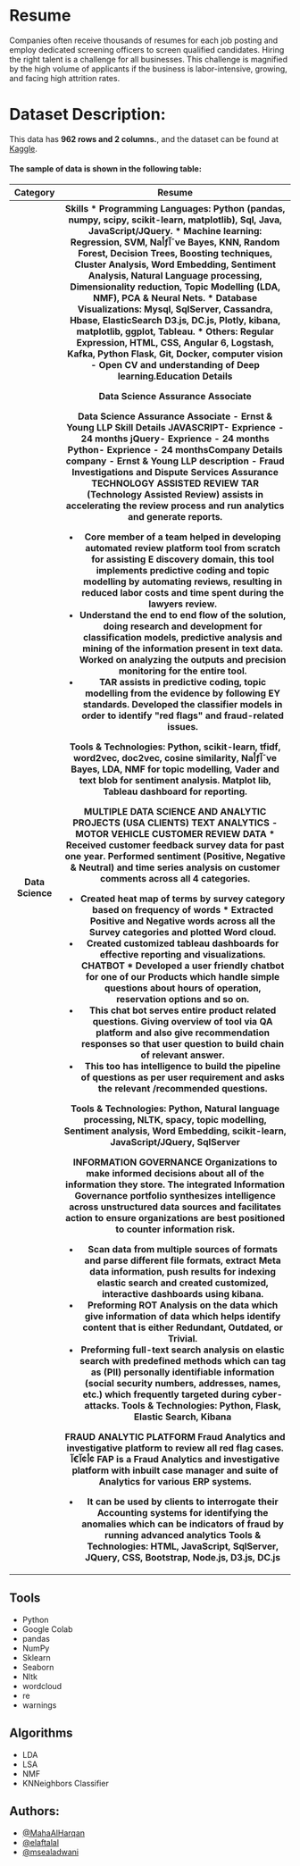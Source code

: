 
# Resume
Companies often receive thousands of
resumes for each job posting and
employ dedicated screening officers
to screen qualified candidates.
Hiring the right talent is a
challenge for all businesses. This
challenge is magnified by the high
volume of applicants if the business
is labor-intensive, growing, and
facing high attrition rates.

# Dataset Description:
This data has **962 rows and 2 columns.**, and the dataset can be found at [Kaggle](https://www.kaggle.com/gauravduttakiit/resume-dataset/code?datasetId=1177531&sortBy=voteCount).



#### The sample of data is shown in the following table:

<table width="100%">
 <tr>
  <th>Category</th><th>Resume</th>
 </tr>
 <tr>
  <th>Data Science</th><th>Skills * Programming Languages: Python (pandas, numpy, scipy, scikit-learn, matplotlib), Sql, Java, JavaScript/JQuery. * Machine learning: Regression, SVM, Naأƒآ¯ve Bayes, KNN, Random Forest, Decision Trees, Boosting techniques, Cluster Analysis, Word Embedding, Sentiment Analysis, Natural Language processing, Dimensionality reduction, Topic Modelling (LDA, NMF), PCA & Neural Nets. * Database Visualizations: Mysql, SqlServer, Cassandra, Hbase, ElasticSearch D3.js, DC.js, Plotly, kibana, matplotlib, ggplot, Tableau. * Others: Regular Expression, HTML, CSS, Angular 6, Logstash, Kafka, Python Flask, Git, Docker, computer vision - Open CV and understanding of Deep learning.Education Details 

Data Science Assurance Associate 

Data Science Assurance Associate - Ernst & Young LLP
Skill Details 
JAVASCRIPT- Exprience - 24 months
jQuery- Exprience - 24 months
Python- Exprience - 24 monthsCompany Details 
company - Ernst & Young LLP
description - Fraud Investigations and Dispute Services   Assurance
TECHNOLOGY ASSISTED REVIEW
TAR (Technology Assisted Review) assists in accelerating the review process and run analytics and generate reports.
* Core member of a team helped in developing automated review platform tool from scratch for assisting E discovery domain, this tool implements predictive coding and topic modelling by automating reviews, resulting in reduced labor costs and time spent during the lawyers review.
* Understand the end to end flow of the solution, doing research and development for classification models, predictive analysis and mining of the information present in text data. Worked on analyzing the outputs and precision monitoring for the entire tool.
* TAR assists in predictive coding, topic modelling from the evidence by following EY standards. Developed the classifier models in order to identify "red flags" and fraud-related issues.

Tools & Technologies: Python, scikit-learn, tfidf, word2vec, doc2vec, cosine similarity, Naأƒآ¯ve Bayes, LDA, NMF for topic modelling, Vader and text blob for sentiment analysis. Matplot lib, Tableau dashboard for reporting.

MULTIPLE DATA SCIENCE AND ANALYTIC PROJECTS (USA CLIENTS)
TEXT ANALYTICS - MOTOR VEHICLE CUSTOMER REVIEW DATA * Received customer feedback survey data for past one year. Performed sentiment (Positive, Negative & Neutral) and time series analysis on customer comments across all 4 categories.
* Created heat map of terms by survey category based on frequency of words * Extracted Positive and Negative words across all the Survey categories and plotted Word cloud.
* Created customized tableau dashboards for effective reporting and visualizations.
CHATBOT * Developed a user friendly chatbot for one of our Products which handle simple questions about hours of operation, reservation options and so on.
* This chat bot serves entire product related questions. Giving overview of tool via QA platform and also give recommendation responses so that user question to build chain of relevant answer.
* This too has intelligence to build the pipeline of questions as per user requirement and asks the relevant /recommended questions.

Tools & Technologies: Python, Natural language processing, NLTK, spacy, topic modelling, Sentiment analysis, Word Embedding, scikit-learn, JavaScript/JQuery, SqlServer

INFORMATION GOVERNANCE
Organizations to make informed decisions about all of the information they store. The integrated Information Governance portfolio synthesizes intelligence across unstructured data sources and facilitates action to ensure organizations are best positioned to counter information risk.
* Scan data from multiple sources of formats and parse different file formats, extract Meta data information, push results for indexing elastic search and created customized, interactive dashboards using kibana.
* Preforming ROT Analysis on the data which give information of data which helps identify content that is either Redundant, Outdated, or Trivial.
* Preforming full-text search analysis on elastic search with predefined methods which can tag as (PII) personally identifiable information (social security numbers, addresses, names, etc.) which frequently targeted during cyber-attacks.
Tools & Technologies: Python, Flask, Elastic Search, Kibana

FRAUD ANALYTIC PLATFORM
Fraud Analytics and investigative platform to review all red flag cases.
أ¢آ€آ¢ FAP is a Fraud Analytics and investigative platform with inbuilt case manager and suite of Analytics for various ERP systems.
* It can be used by clients to interrogate their Accounting systems for identifying the anomalies which can be indicators of fraud by running advanced analytics
Tools & Technologies: HTML, JavaScript, SqlServer, JQuery, CSS, Bootstrap, Node.js, D3.js, DC.js</th>
 </tr>
</table>



## Tools
- Python
- Google Colab
- pandas
- NumPy
- Sklearn
- Seaborn
- Nltk
- wordcloud
- re
- warnings


## Algorithms
- LDA
- LSA
- NMF
- KNNeighbors Classifier


## Authors:
- [@MahaAlHarqan](https://github.com/MahaAlHarqan)
- [@elaftalal](https://github.com/elaftalal)
- [@msealadwani](https://github.com/msealadwani)
